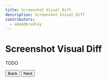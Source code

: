 ```yaml
---
title: Screenshot Visual Diff
description: Screenshot Visual Diff
contributors:
  - adamdbradley
---
```

# Screenshot Visual Diff

TODO

<stencil-route-link url="/docs/e2e-testing" router="#router" custom="true">
  <button class="pull-left btn btn--secondary">
    Back
  </button>
</stencil-route-link>

<stencil-route-link url="/resources" custom="true">
  <button class="pull-right btn btn--primary">
    Next
  </button>
</stencil-route-link>
